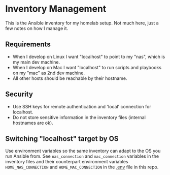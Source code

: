 # Inventory Management

This is the Ansible inventory for my homelab setup.
Not much here, just a few notes on how I manage it.

## Requirements
- When I develop on Linux I want "localhost" to point to my "nas", which is my main dev machine.
- When I develop on Mac I want "localhost" to run scripts and playbooks on my "mac" as 2nd dev machine.
- All other hosts should be reachable by their hostname.

## Security
- Use SSH keys for remote authentication and 'local' connection for localhost.
- Do not store sensitive information in the inventory files (internal hostnames are ok).

## Switching "localhost" target by OS
Use environment variables so the same inventory can adapt to the OS you run Ansible from.
See `nas_connection` and `mac_connection` variables in the inventory files and their counterpart environment variables
`HOME_NAS_CONNECTION` and `HOME_MAC_CONNECTION` in the [.env](../.env.example) file in this repo.
